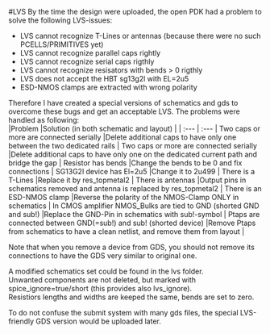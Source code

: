 #LVS
By the time the design were uploaded, the open PDK had a problem to solve the following LVS-issues:  
+ LVS cannot recognize T-Lines or antennas (because there were no such PCELLS/PRIMITIVES yet)  
+ LVS cannot recognize parallel caps rightly  
+ LVS cannot recognize serial caps rigthly  
+ LVS cannot recognize resisators with bends > 0 rigthly  
+ LVS does not accept the HBT sg13g2l with EL=2u5  
+ ESD-NMOS clamps are extracted with wrong polarity

Therefore I have created a special versions of schematics and gds to overcome these bugs and get an acceptable LVS.
The problems were handled as following:  
|Problem															|Solution (in both schematic and layout)													|
| :--- 																| :--- 																						|
Two caps or more are connected serially								|Delete additional caps to have only one between the two dedicated rails					|
Two caps or more are connected serially								|Delete additional caps to have only one on the dedicated current path and bridge the gap	|
Resistor has bends													|Change the bends to be 0 and fix connections												|
SG13G2l device has El=2u5											|Change it to 2u499																			|
There is a T-Lines													|Replace it by res_topmetal2																|
There is antennas													|Output pins in schematics removed and antenna is replaced by res_topmetal2					|
There is an ESD-NMOS clamp											|Reverse the polarity of the NMOS-Clamp ONLY in schematics									|
In CMOS amplifier NMOS_Bulks are tied to GND (shorted GND and sub!)	|Replace the GND-Pin in schematics with sub!-symbol											|
Ptaps are connected between GND(=sub!) and sub!	(shorted device)	|Remove Ptaps from schematics to have a clean netlist, and remove them from layout			|  

Note that when you remove a device from GDS, you should not remove its connections to have the GDS very similar to original one.  

A modified schematics set could be found in the lvs folder.  
Unwanted components are not deleted, but marked with spice_ignore=true/short (this provides also lvs_ignore).  
Resistiors lengths and widths are keeped the same, bends are set to zero.  

To do not confuse the submit system with many gds files, the special LVS-friendly GDS version would be uploaded later.